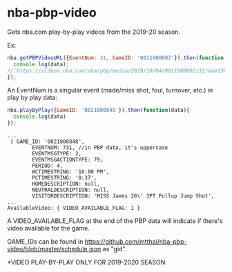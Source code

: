 # nba-pbp-video

Gets nba.com play-by-play videos from the 2019-20 season. 

Ex:

```js
nba.getPBPVideoURL({EventNum: 31, GameID: '0011900002'}).then(function(data){
  console.log(data);
//'https://videos.nba.com/nba/pbp/media/2019/10/04/0011900002/31/aaed3664-88f2-a056-beca-d2411ab59c9a_1280x720.mp4'
});
```
An EventNum is a singular event (made/miss shot, foul, turnover, etc.) in play by play data:

```js
nba.playByPlay({GameID: '0021800848'}).then(function(data){
  console.log(data)
});
```
```
...
 { GAME_ID: '0021800848',
        EVENTNUM: 731, //in PBP data, it's uppercase
        EVENTMSGTYPE: 2,
        EVENTMSGACTIONTYPE: 79,
        PERIOD: 4,
        WCTIMESTRING: '10:00 PM',
        PCTIMESTRING: '0:37',
        HOMEDESCRIPTION: null,
        NEUTRALDESCRIPTION: null,
        VISITORDESCRIPTION: 'MISS James 26\' 3PT Pullup Jump Shot',
...
AvailableVideo: { VIDEO_AVAILABLE_FLAG: 1 }
```

A VIDEO_AVAILABLE_FLAG at the end of the PBP data will indicate if there's video available for the game.

GAME_IDs can be found in https://github.com/mtthai/nba-pbp-video/blob/master/schedule.json as "gid".

*VIDEO PLAY-BY-PLAY ONLY FOR 2019-2020 SEASON
